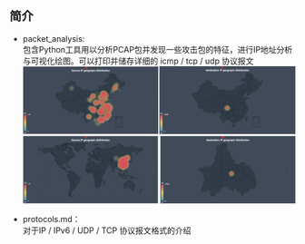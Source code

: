 简介
--------

* packet_analysis:  
包含Python工具用以分析PCAP包并发现一些攻击包的特征，进行IP地址分析与可视化绘图。可以打印并储存详细的 icmp / tcp / udp 协议报文 
![Image](/images/IPGeoGraph.png "源IP地址分析地图")
![Image](/images/IPGeoGraph_2.png "源IP地址分析地图")

* protocols.md：  
对于IP / IPv6 / UDP / TCP 协议报文格式的介绍

